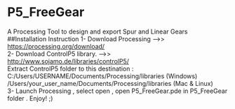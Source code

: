# P5_FreeGear
A Processing Tool to design and export Spur and Linear Gears</br>
##Installation Instruction
1-  Download Processing -->>  https://processing.org/download/</br>
2-  Download ControlP5 library. -->> http://www.sojamo.de/libraries/controlP5/</br>
 Extract ControlP5 folder to this destination : </br>
C:/Users/USERNAME/Documents/Processing/libraries  (Windows)</br>
/Users/your_user_name/Documents/Processing/libraries (Mac & Linux)</br>
3- Launch Processing , select open , open P5_FreeGear.pde in P5_FreeGear folder . Enjoy! ;)




